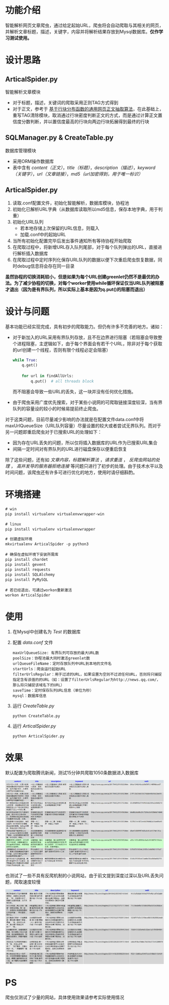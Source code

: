 # 功能介绍

智能解析网页文章爬虫，通过给定起始URL，爬虫将会自动爬取与其相关的网页，并解析文章标题，描述，关键字，内容并将解析结果存放到Mysql数据库。**仅作学习测试使用。**

# 设计思路

## ArticalSpider.py
智能解析文章模块

 - 对于标题，描述，关键词的爬取采用正则TAG方式得到
 - 对于正文，参考于 [基于行块分布函数的通用网页正文抽取算法](https://code.google.com/p/cx-extractor)，在此基础上，重写TAG清除模块，取消通过行块密度判断正文的方式，而是通过计算正文置信度分数判断，并以置信度最高的行块向两边行块拓展得到最终的行块

## SQLManager.py & CreateTable.py
数据库管理模块

 - 采用ORM操作数据库
 - 表中含有 *content（正文）*，*title（标题）*，*description（描述）*，*keyword（关键字）*，*url（文章链接）*，*md5（url加密得到，用于唯一标识）*

## ArticalSpider.py
1. 读取.conf配置文件，初始化智能解析，数据库模块，协程池
2. 初始化已解析URL字典（从数据库读取所以md5信息，保存本地字典，用于判重）
3. 初始化URL队列
	 - 若本地存储上次保留的URL信息，则载入
	 - 加载.conf中的起始URL
4. 当所有初始化配置完毕后发出事件通知所有等待协程开始爬取
5. 在爬取过程中，将新增URL存入队列尾部，对于每个队列弹出的URL，直接进行解析插入数据库
6. 在爬取过程中定时序列化保存URL队列的数据以便下次重启爬虫恢复数据，同时debug信息将会存在同一目录

**虽然协程的切换消耗较小，但是如果为每个URL创建greenlet仍然不是最优的办法。为了减少协程的切换，对每个worker使用while循环保证仅当URL队列被阻塞才退出（因为是有界队列，所以实际上基本是因为q.put()的阻塞而退出）**



# 设计与问题

基本功能已经实现完成，具有初步的爬取能力。但仍有许多不完善的地方。诸如：

 - 对于新加入的URL采用有界队列存放，且不在边界进行阻塞（若阻塞会导致整个进程阻塞，主逻辑如下，由于每个界面会有若干个URL，除非对于每个获取的url创建一个线程，否则有限个线程必定会阻塞）
	 
	```python
	while True:
		q.get()
		
		for url in findAllUrls:
			q.put()  # all threads block
	```

	而不阻塞会导致一些URL的丢失，这一块并没有任何优化措施。
	  
 - 由于爬虫采用广度优先搜索，对于某些小说网的可爬取链接深度较深，当有界队列的容量设的较小的时候易提前终止爬虫。

对于这类问题，目前尽量减少影响的办法就是在配置文件data.conf中将maxUrlQueueSize（URL队列容量）尽量设置的较大或者尝试无界队列。而对于另一问题即重启爬虫对于已搜索URL的处理如下：

 - 因为存在URL丢失的问题，所以仅将插入数据库的URL作为已搜索URL集合
 - 间隔一定时间对有界队列的URL进行磁盘保存以便重启恢复

除了这些问题，还有如 *文章内容，标题解析算法* ，*请求重连* ， *反爬虫网站的处理* ， *高并发导的服务器拒绝连接* 等问题只进行了初步的处理。由于技术水平以及时间问题，该爬虫还有许多可进行优化的地方，使用时请仔细斟酌。

# 环境搭建
```
# win
pip install virtualenv virtualenvwrapper-win

# linux
pip install virtualenv virtualenvwrapper
```

```
# 创建虚拟环境
mkvirtualenv ArticalSpider -p python3

# 确保在虚拟环境下安装所需库
pip install chardet
pip install gevent
pip install requests
pip install SQLAlchemy
pip install PyMySQL

# 若已经退出，可通过workon重新激活
workon ArticalSpider
```

# 使用

 1. 在Mysql中创建名为 *Test* 的数据库
 2. 配置 *data.conf* 文件
 
	 ```
	 maxUrlQueueSize: 有界队列可存放的最大URL数
	 poolSize：协程池最大同时激活greenlet数
	 urlQueueFileName：定时存放队列中URL到本地的文件名
	 startUrls：爬虫运行起始URL
	 filterUrlsRegular：用于过滤的URL，如果设置为空则不过滤任何URL，否则将只捕捉指定含有该值的的URL（如：设置了filterUrlsRegular为http://news.qq.com/，那么将只捕捉该域名下的URL）
	 saveTime：定时保存队列URL信息（单位为秒）
	 mysql：数据库信息
	 ```
 3. 运行 *CreateTable.py* 
 
	 ```
	 python CreateTable.py
	 ```
 4. 运行 *ArticalSpider.py* 
 
	 ```
	 python ArticalSpider.py
	 ```

# 效果
默认配置为爬取腾讯新闻，测试15分钟共爬取1050条数据进入数据库

![tencentnews](./mdPictures/tencentnews.jpg)

也测试了一些不具有反爬机制的小说网站，由于前文提到深度过深以及URL丢失问题，爬取速度较慢

![17k](./mdPictures/17k.jpg)

# PS
爬虫仅测试了少量的网站，具体使用效果请参考实际使用情况
 

